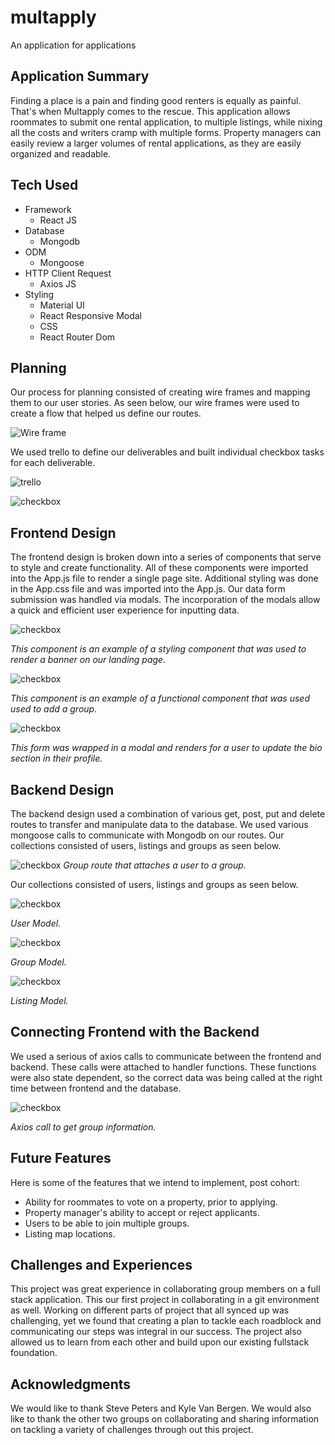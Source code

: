 # multapply
An application for applications

## Application Summary

Finding a place is a pain and finding good renters is equally as painful. That's
when Multapply comes to the rescue. This application allows roommates to submit
one rental application, to multiple listings, while nixing all the costs and
writers cramp with multiple forms. Property managers can easily review a
larger volumes of rental applications, as they are easily organized and readable.


## Tech Used

* Framework
  * React JS
* Database
  * Mongodb
* ODM
  * Mongoose
* HTTP Client Request
  * Axios JS
* Styling
  * Material UI
  * React Responsive Modal
  * CSS
  * React Router Dom


## Planning

Our process for planning consisted of creating wire frames and mapping them to our user stories. As seen below, our wire frames were used to create a flow that
helped us define our routes.

![Wire frame](/client/public/img/wire_frame.png)

We used trello to define our deliverables and built individual checkbox tasks for each deliverable.

![trello](/client/public/img/trello.png)

![checkbox](/client/public/img/checkbox.png)

## Frontend Design

The frontend design is broken down into a series of components that serve to style and create functionality.
All of these components were imported into the App.js file to render a single page site. Additional styling was
done in the App.css file and was imported into the App.js. Our data form submission was handled via modals. The
incorporation of the modals allow a quick and efficient user experience for inputting data.  

![checkbox](/client/public/img/stylecomponent.png)

 *This component is an example of a styling component that was used to render
 a banner on our landing page.*

 ![checkbox](/client/public/img/functionalcomponent.png)

  *This component is an example of a functional component that was used used
  to add a group.*

  ![checkbox](/client/public/img/biomodal.png)

   *This form was wrapped in a modal and renders for a user to update the
   bio section in their profile.*

  ## Backend Design

  The backend design used a combination of various get, post, put and delete routes to transfer and manipulate data to the database. We used various mongoose calls to communicate with Mongodb on our routes. Our collections consisted of users, listings and groups as seen below.

  ![checkbox](/client/public/img/grouproutetouser.png)
  *Group route that attaches a user to a group.*

  Our collections consisted of users, listings and groups as seen below.

  ![checkbox](/client/public/img/usermodel.png)

  *User Model.*

  ![checkbox](/client/public/img/groupmodel.png)

  *Group Model.*

  ![checkbox](/client/public/img/listingmodel.png)

  *Listing Model.*

## Connecting Frontend with the Backend

We used a serious of axios calls to communicate between the frontend and backend. These calls were attached to handler functions. These functions were also state dependent, so the correct data was being called at the right time between
frontend and the database.

![checkbox](/client/public/img/axioscall.png)

*Axios call to get group information.*

## Future Features

Here is some of the features that we intend to implement, post cohort:

* Ability for roommates to vote on a property, prior to applying.
* Property manager's ability to accept or reject applicants.
* Users to be able to join multiple groups.
* Listing map locations.

## Challenges and Experiences

This project was great experience in collaborating group members on a full stack application. This our first project
in collaborating in a git environment as well. Working on different parts of project that all synced up was challenging, yet we found that creating a plan to tackle each roadblock and communicating our steps was integral in our success. The
project also allowed us to learn from each other and build upon our existing fullstack foundation.

## Acknowledgments

We would like to thank Steve Peters and Kyle Van Bergen. We would also like to thank the other two groups on collaborating and sharing information on tackling a variety of challenges through out this project.
